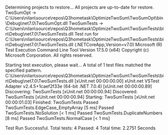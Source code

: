   Determining projects to restore...
  All projects are up-to-date for restore.
  TwoSumOpt -> C:\Users\nilan\source\repos\Q3hometask\OptimizeTwoSum\TwoSumOpt\bin\Debug\net7.0\TwoSumOpt.dll
  TwoSumTests -> C:\Users\nilan\source\repos\Q3hometask\OptimizeTwoSum\TwoSumTests\bin\Debug\net7.0\TwoSumTests.dll
Test run for C:\Users\nilan\source\repos\Q3hometask\OptimizeTwoSum\TwoSumTests\bin\Debug\net7.0\TwoSumTests.dll (.NETCoreApp,Version=v7.0)
Microsoft (R) Test Execution Command Line Tool Version 17.5.0 (x64)
Copyright (c) Microsoft Corporation.  All rights reserved.

Starting test execution, please wait...
A total of 1 test files matched the specified pattern.
C:\Users\nilan\source\repos\Q3hometask\OptimizeTwoSum\TwoSumTests\bin\Debug\net7.0\TwoSumTests.dll
[xUnit.net 00:00:00.00] xUnit.net VSTest Adapter v2.4.5+1caef2f33e (64-bit .NET 7.0.4)
[xUnit.net 00:00:00.89]   Discovering: TwoSumTests
[xUnit.net 00:00:00.94]   Discovered:  TwoSumTests
[xUnit.net 00:00:00.94]   Starting:    TwoSumTests
[xUnit.net 00:00:01.03]   Finished:    TwoSumTests
  Passed TwoSumTests.EdgeCase_EmptyArray [5 ms]
  Passed TwoSumTests.NoSolution [< 1 ms]
  Passed TwoSumTests.DuplicateNumbers [8 ms]
  Passed TwoSumTests.NormalCase [< 1 ms]

Test Run Successful.
Total tests: 4
     Passed: 4
 Total time: 2.2751 Seconds

